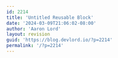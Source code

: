 ```yaml
---
id: 2214
title: 'Untitled Reusable Block'
date: '2024-03-09T21:06:02-08:00'
author: 'Aaron Lord'
layout: revision
guid: 'https://blog.devlord.io/?p=2214'
permalink: '/?p=2214'
---
```


<!-- wp:uagb/column {"block_id":"0ca2079f-5a8b-4afd-9e1f-62b825bfedd6","classMigrate":true} -->
<div class="wp-block-uagb-column uagb-column__wrap uagb-column__background-undefined uagb-block-0ca2079f-5a8b-4afd-9e1f-62b825bfedd6"><div class="uagb-column__overlay"></div><div class="uagb-column__inner-wrap"></div></div>
<!-- /wp:uagb/column -->